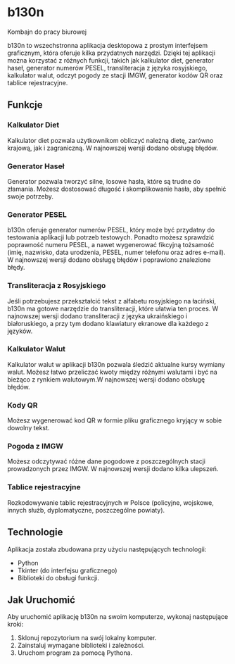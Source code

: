 # b130n
Kombajn do pracy biurowej

b130n to wszechstronna aplikacja desktopowa z prostym interfejsem graficznym, która oferuje kilka przydatnych narzędzi. Dzięki tej aplikacji można korzystać z różnych funkcji, takich jak kalkulator diet, generator haseł, generator numerów PESEL, transliteracja z języka rosyjskiego, kalkulator walut, odczyt pogody ze stacji IMGW, generator kodów QR oraz tablice rejestracyjne.

## Funkcje

### Kalkulator Diet

Kalkulator diet pozwala użytkownikom obliczyć należną dietę, zarówno krajową, jak i zagraniczną. W najnowszej wersji dodano obsługę błędów.

### Generator Haseł

Generator pozwala tworzyć silne, losowe hasła, które są trudne do złamania. Możesz dostosować długość i skomplikowanie hasła, aby spełnić swoje potrzeby.

### Generator PESEL

b130n oferuje generator numerów PESEL, który może być przydatny do testowania aplikacji lub potrzeb testowych. Ponadto możesz sprawdzić poprawność numeru PESEL, a nawet wygenerować fikcyjną tożsamość (imię, nazwisko, data urodzenia, PESEL, numer telefonu oraz adres e-mail). W najnowszej wersji dodano obsługę błędów i poprawiono znalezione błędy.

### Transliteracja z Rosyjskiego

Jeśli potrzebujesz przekształcić tekst z alfabetu rosyjskiego na łaciński, b130n ma gotowe narzędzie do transliteracji, które ułatwia ten proces. W najnowszej wersji dodano transliteracji z języka ukraińskiego i białoruskiego, a przy tym dodano klawiatury ekranowe dla każdego z języków.

### Kalkulator Walut

Kalkulator walut w aplikacji b130n pozwala śledzić aktualne kursy wymiany walut. Możesz łatwo przeliczać kwoty między różnymi walutami i być na bieżąco z rynkiem walutowym.W najnowszej wersji dodano obsługę błędów.

### Kody QR

Możesz wygenerować kod QR w formie pliku graficznego kryjący w sobie dowolny tekst.

### Pogoda z IMGW

Możesz odczytywać różne dane pogodowe z poszczególnych stacji prowadzonych przez IMGW. W najnowszej wersji dodano kilka ulepszeń.

### Tablice rejestracyjne

Rozkodowywanie tablic rejestracyjnych w Polsce (policyjne, wojskowe, innych służb, dyplomatyczne, poszczególne powiaty).

## Technologie

Aplikacja została zbudowana przy użyciu następujących technologii:

- Python
- Tkinter (do interfejsu graficznego)
- Biblioteki do obsługi funkcji.

## Jak Uruchomić

Aby uruchomić aplikację b130n na swoim komputerze, wykonaj następujące kroki:

1. Sklonuj repozytorium na swój lokalny komputer.
2. Zainstaluj wymagane biblioteki i zależności.
3. Uruchom program za pomocą Pythona.
